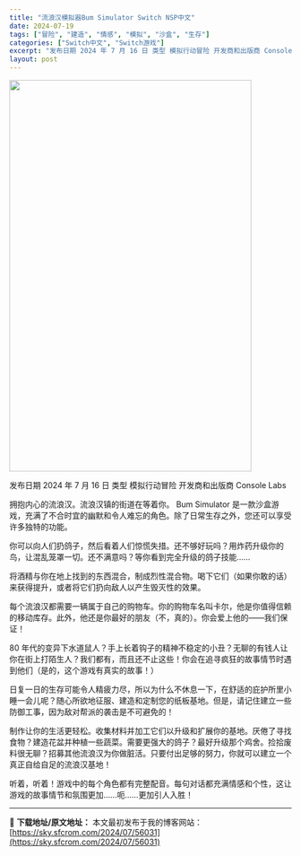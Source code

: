 ```yaml
---
title: "流浪汉模拟器Bum Simulator Switch NSP中文"
date: 2024-07-19
tags: ["冒险", "建造", "情感", "模拟", "沙盒", "生存"]
categories: ["Switch中文", "Switch游戏"]
excerpt: "发布日期 2024 年 7 月 16 日 类型 模拟行动冒险 开发商和出版商 Console Labs 拥抱内心的流浪汉。流浪汉镇的街道在等着你。 Bum Simulator 是一款沙盒游戏，充满了不合时宜的幽默和令人难忘的角色。除了日常生存之外，您还可以享受许多独特的功能。 你可以向人们扔鸽子，然&hellip;"
layout: post
---
```


<img class="aligncenter size-full wp-image-56032" src="https://sky.sfcrom.com/wp-content/uploads/2024/07/2024071911141245.webp" alt="" width="432" height="698" />

发布日期 2024 年 7 月 16 日
类型 模拟行动冒险
开发商和出版商 Console Labs

拥抱内心的流浪汉。流浪汉镇的街道在等着你。
Bum Simulator 是一款沙盒游戏，充满了不合时宜的幽默和令人难忘的角色。除了日常生存之外，您还可以享受许多独特的功能。

你可以向人们扔鸽子，然后看着人们惊慌失措。还不够好玩吗？用炸药升级你的鸟，让混乱笼罩一切。还不满意吗？等你看到完全升级的鸽子技能……

将酒精与你在地上找到的东西混合，制成烈性混合物。喝下它们（如果你敢的话）来获得提升，或者将它们扔向敌人以产生毁灭性的效果。

每个流浪汉都需要一辆属于自己的购物车。你的购物车名叫卡尔，他是你值得信赖的移动库存。此外，他还是你最好的朋友（不，真的）。你会爱上他的——我们保证！

80 年代的变异下水道鼠人？手上长着钩子的精神不稳定的小丑？无聊的有钱人让你在街上打陌生人？我们都有，而且还不止这些！你会在追寻疯狂的故事情节时遇到他们（是的，这个游戏有真实的故事！）

日复一日的生存可能令人精疲力尽，所以为什么不休息一下，在舒适的庇护所里小睡一会儿呢？随心所欲地征服、建造和定制您的纸板基地。但是，请记住建立一些防御工事，因为敌对帮派的袭击是不可避免的！

制作让你的生活更轻松。收集材料并加工它们以升级和扩展你的基地。厌倦了寻找食物？建造花盆并种植一些蔬菜。需要更强大的鸽子？最好升级那个鸡舍。捡拾废料很无聊？招募其他流浪汉为你做脏活。只要付出足够的努力，你就可以建立一个真正自给自足的流浪汉基地！

听着，听着！游戏中的每个角色都有完整配音。每句对话都充满情感和个性，这让游戏的故事情节和氛围更加……呃……更加引人入胜！

---
📖 **下载地址/原文地址：** 本文最初发布于我的博客网站：[https://sky.sfcrom.com/2024/07/56031](https://sky.sfcrom.com/2024/07/56031)
